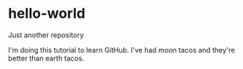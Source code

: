 # hello-world
Just another repository

I'm doing this tutorial to learn GitHub.
I've had moon tacos and they're better than earth tacos.
